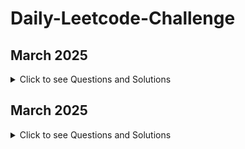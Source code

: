 # Daily-Leetcode-Challenge
## March 2025
<details>
<summary>Click to see Questions and Solutions</summary>

| Date | Problem | Difficulty | Solution Link |
|------|---------|------------|---------------|
| 2025-03-01 | [2460. Apply operations to an array](https://leetcode.com/problems/apply-operations-to-an-array/) | Easy | [Solution](.March/2460apply_operations_to_an_array.java) |
| 2025-03-02 | [2570. Merge_two_2D_array_by_summing_values](https://leetcode.com/problems/merge-two-2d-arrays-by-summing-values/) | Easy | [Solution](.March/2570_merge_two_2D_array_by_summing_values.java) |
| 2025-03-03 | [2161. Partition Array According to Given Pivot](https://leetcode.com/problems/partition-array-according-to-given-pivot/) | Medium | [Solution](.March/2161partition_array_according_to_given_pivot.java) |
| 2025-03-04 | [1780. Check if Number is a Sum of Powers of Three](https://leetcode.com/problems/check-if-number-is-a-sum-of-powers-of-three/) | Medium | [Solution](.March/1780chek_if_number_is_sum_of_powers_of_three.java) |
| 2025-03-05 | [2579. Count Total Number of Colored Cells](https://leetcode.com/problems/count-total-number-of-colored-cells/) | Medium | [Solution](.March/2579count_total_number_of_colored_cells.java) |
| 2025-03-06 | [2965. Find Missing and Repeated Values](https://leetcode.com/problems/find-missing-and-repeated-values/) | Easy | [Solution](.March/2965Find_Missing_and_Repeated_Values.java) |
| 2025-03-07 | [2523. Closest Prime Numbers in Range](https://leetcode.com/problems/closest-prime-numbers-in-range/) | Medium | [Solution](.March/2523Closest_Prime_Numbers_in_Range.java) |
| 2025-03-08 | [2379. Minimum Recolors to Get K Consecutive Black Blocks](https://leetcode.com/problems/minimum-recolors-to-get-k-consecutive-black-blocks/) | Easy | [Solution](.March/2379Minimum_Recolors_to_Get_K_Consecutive_Black_Blocks.java) |
| 2025-03-09 | [3208. Alternating Groups II](https://leetcode.com/problems/alternating-groups-ii/) | Medium | [Solution](.March/3208Alternating_Groups_II.java) |
| 2025-03-10 | [3306. Count of Substrings Containing Every Vowel and K Consonants II](https://leetcode.com/problems/count-of-substrings-containing-every-vowel-and-k-consonants-ii/) | Medium | [Solution](.March/3306Count_of_Substrings_Containing_Every_Vowel_and_K_Consonants_II.java) |
| 2025-03-11 | [1358. Number of Substrings Containing All Three Characters](https://leetcode.com/problems/number-of-substrings-containing-all-three-characters/) | Medium | [Solution](.March/1358Number_of_Substrings_Containing_All_Three_Characters.java) |
| 2025-03-12 | [2529. Maximum Count of Positive Integer and Negative Integer](https://leetcode.com/problems/maximum-count-of-positive-integer-and-negative-integer/) | Easy | [Solution](.March/2529Maximum_Count_of_Positive_Integer_and_Negative_Integer.java) |
| 2025-03-13 | [3356. Zero Array Transformation II](https://leetcode.com/problems/zero-array-transformation-ii/) | Medium | [Solution](.March/3356Zero_Array_Transformation_II.java) |
| 2025-03-14 | [2226. Maximum Candies Allocated to K Children](https://leetcode.com/problems/maximum-candies-allocated-to-k-children/) | Medium | [Solution](.March/2226Maximum_Candies_Allocated_to_K_Children.java) |
| 2025-03-15 | [2560. House Robber IV](https://leetcode.com/problems/house-robber-iv/) | Medium | [Solution](./2560House_Robber_IV.java) |
| 2025-03-16 | [2594. Minimum Time to Repair Cars](https://leetcode.com/problems/minimum-time-to-repair-cars/) | Medium | [Solution](.March/2594Minimum_Time_to_Repair_Cars.java) |
| 2025-03-17 | [2206. Divide Array Into Equal Pairs](https://leetcode.com/problems/divide-array-into-equal-pairs/) | Easy | [Solution](.March/2206Divide_Array_Into_Equal_Pairs.java) |
| 2025-03-18 | [2401. Longest Nice Subarray](https://leetcode.com/problems/longest-nice-subarray/) | Medium | [Solution](.March/2401Longest_Nice_Subarray.java) |















</details>

## March 2025
<details>
<summary>Click to see Questions and Solutions</summary>

| Date | Problem | Difficulty | Solution Link |
|------|---------|------------|---------------|
| 2025-04-06 | [368. Largest Divisible Subset](https://leetcode.com/problems/largest-divisible-subset/) | Medium | [Solution](.April/368Largest_Divisible_Subset.java) |


</details>
